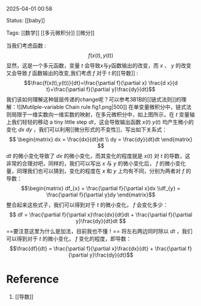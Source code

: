 2025-04-01  00:58

Status: [[baby]]

Tags: [[数学]]  [[多元微积分]]  [[微分]] 

当我们考虑函数 :$$ f(x(t),y(t))$$显然，这是一个多元函数，变量 $t$ 会导致$x$与$y$函数输出的改变，而 $x$ 、 $y$ 的改变又会导致 $f$ 函数输出的改变,我们考虑 $f$ 对于 $t$ 的[[导数]] :$$\frac{f(x(t),y(t))}{dt}=\frac{\partial f}{\partial x} \frac{d x}{d t}+\frac{\partial f}{\partial y}\frac{dy}{dt}$$
我们该如何理解这种层层传递的change呢？可以参考3B1B的[[链式法则]]的理解：![[Mutilple-variable Chain rule fig1.png|500]]
在单变量微积分中，链式法则局限于一维实数向一维实数的映射，在多元微积分中，如上图所示，在 $t$ 变量轴上我们轻轻的移动 a tiny little step $dt$，这会导致输出函数 $x(t)$ $y(t)$ 均产生微小的变化 $dx$ $dy$ ，我们可以利用[[微分形式的不变性]]，写出如下关系式：$$ \begin{matrix}
dx = \frac{dx}{dt}dt
 \\ dy = \frac{dy}{dt}dt
\end{matrix} $$$dt$ 的微小变化导致了 $dx$ 的微小变化，而其变化的程度就是 $x(t)$ 对 $t$ 的导数，这非常的合理对吧，同样的，我们可以写出 $x$ 与 $y$ 的微小变化后， $f$ 的微小变化量，同理我们也可以猜到，变化的程度在 $x$ 和 $y$ 上均有不同，分别为两者对 $f$ 的导数：$$\begin{matrix} df_{x} = \frac{\partial f}{\partial x}dx 
\\df_{y} = \frac{\partial f}{\partial y}dy 
\end{matrix}$$ 整合起来这些式子，我们可以得到对于 $t$ 的微小变化， $f$ 会变化多少：$$ df = \frac{\partial f}{\partial x}\frac{dx}{dt}dt + \frac{\partial f}{\partial y}\frac{dy}{dt}dt $$
==要注意这里为什么是加法，目前我也不懂！== 将左右两边同时除以 $dt$ ，我们可以得到对于 $t$ 的微小变化， $f$ 变化的程度，即导数：$$\frac{df}{dt} = \frac{\partial f}{\partial x}\frac{dx}{dt} + \frac{\partial f}{\partial y}\frac{dy}{dt}$$
# Reference
1. [[导数]]